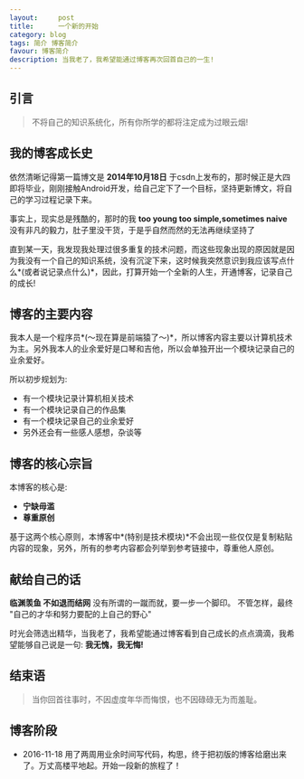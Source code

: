 ```yaml
---
layout:     post
title:      一个新的开始
category: blog
tags: 简介 博客简介
favour: 博客简介
description: 当我老了，我希望能通过博客再次回首自己的一生!
---
```



## 引言
> 不将自己的知识系统化，所有你所学的都将注定成为过眼云烟!

## 我的博客成长史
依然清晰记得第一篇博文是 **2014年10月18日** 于csdn上发布的，那时候正是大四即将毕业，刚刚接触Android开发，给自己定下了一个目标，坚持更新博文，将自己的学习过程记录下来。

事实上，现实总是残酷的，那时的我 **too young too simple,sometimes naive** 没有非凡的毅力，肚子里没干货，于是乎自然而然的无法再继续坚持了

直到某一天，我发现我处理过很多重复的技术问题，而这些现象出现的原因就是因为我没有一个自己的知识系统，没有沉淀下来，这时候我突然意识到我应该写点什么*(或者说记录点什么)*，因此，打算开始一个全新的人生，开通博客，记录自己的成长!


## 博客的主要内容
我本人是一个程序员*(～现在算是前端猿了～)*，所以博客内容主要以计算机技术为主。另外我本人的业余爱好是口琴和吉他，所以会单独开出一个模块记录自己的业余爱好。

所以初步规划为: 
* 有一个模块记录计算机相关技术
* 有一个模块记录自己的作品集
* 有一个模块记录自己的业余爱好
* 另外还会有一些感人感想，杂谈等

## 博客的核心宗旨
本博客的核心是: 

* **宁缺毋滥**
* **尊重原创**

基于这两个核心原则，本博客中*(特别是技术模块)*不会出现一些仅仅是复制粘贴内容的现象，另外，所有的参考内容都会列举到参考链接中，尊重他人原创。

## 献给自己的话

**临渊羡鱼 不如退而结网** 没有所谓的一蹴而就，要一步一个脚印。
不管怎样，最终 "自己的才华和努力要配的上自己的野心"

时光会筛选出精华，当我老了，我希望能通过博客看到自己成长的点点滴滴，我希望能够自己说是一句: **我无愧，我无悔!**

## 结束语 
>当你回首往事时，不因虚度年华而悔恨，也不因碌碌无为而羞耻。

## 博客阶段

* 2016-11-18 用了两周用业余时间写代码，构思，终于把初版的博客给磨出来了。万丈高楼平地起。开始一段新的旅程了！